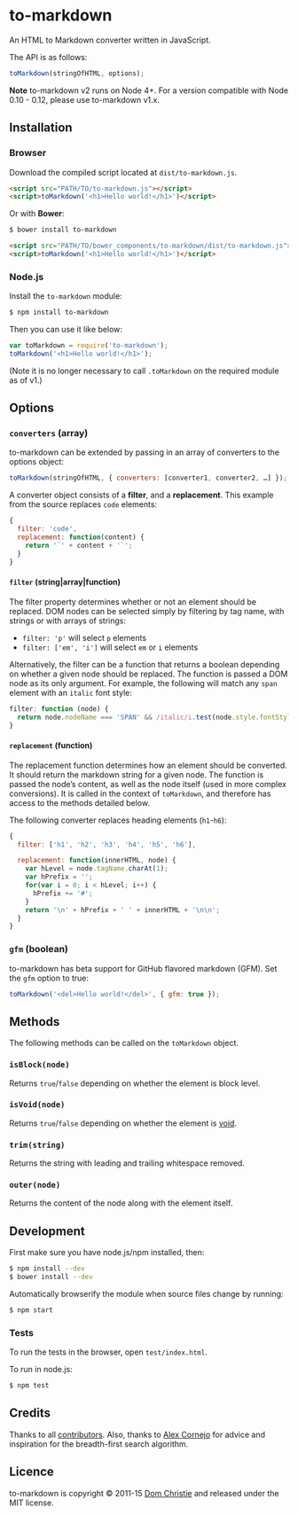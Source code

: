 # to-markdown

An HTML to Markdown converter written in JavaScript.

The API is as follows:

```js
toMarkdown(stringOfHTML, options);
```

**Note** to-markdown v2 runs on Node 4+. For a version compatible with Node 0.10 - 0.12, please use to-markdown v1.x.

## Installation

### Browser

Download the compiled script located at `dist/to-markdown.js`.

```html
<script src="PATH/TO/to-markdown.js"></script>
<script>toMarkdown('<h1>Hello world!</h1>')</script>
```

Or with **Bower**:

```sh
$ bower install to-markdown
```

```html
<script src="PATH/TO/bower_components/to-markdown/dist/to-markdown.js"></script>
<script>toMarkdown('<h1>Hello world!</h1>')</script>
```

### Node.js

Install the `to-markdown` module:

```sh
$ npm install to-markdown
```

Then you can use it like below:

```js
var toMarkdown = require('to-markdown');
toMarkdown('<h1>Hello world!</h1>');
```

(Note it is no longer necessary to call `.toMarkdown` on the required module as of v1.)

## Options

### `converters` (array)

to-markdown can be extended by passing in an array of converters to the options object:

```js
toMarkdown(stringOfHTML, { converters: [converter1, converter2, …] });
```

A converter object consists of a **filter**, and a **replacement**. This example from the source replaces `code` elements:

```js
{
  filter: 'code',
  replacement: function(content) {
    return '`' + content + '`';
  }
}
```

#### `filter` (string|array|function)

The filter property determines whether or not an element should be replaced. DOM nodes can be selected simply by filtering by tag name, with strings or with arrays of strings:

 * `filter: 'p'` will select `p` elements
 * `filter: ['em', 'i']` will select `em` or `i` elements

Alternatively, the filter can be a function that returns a boolean depending on whether a given node should be replaced. The function is passed a DOM node as its only argument. For example, the following will match any `span` element with an `italic` font style:

```js
filter: function (node) {
  return node.nodeName === 'SPAN' && /italic/i.test(node.style.fontStyle);
}
```

#### `replacement` (function)

The replacement function determines how an element should be converted. It should return the markdown string for a given node. The function is passed the node’s content, as well as the node itself (used in more complex conversions). It is called in the context of `toMarkdown`, and therefore has access to the methods detailed below.

The following converter replaces heading elements (`h1`-`h6`):

```js
{
  filter: ['h1', 'h2', 'h3', 'h4', 'h5', 'h6'],

  replacement: function(innerHTML, node) {
    var hLevel = node.tagName.charAt(1);
    var hPrefix = '';
    for(var i = 0; i < hLevel; i++) {
      hPrefix += '#';
    }
    return '\n' + hPrefix + ' ' + innerHTML + '\n\n';
  }
}
```

### `gfm` (boolean)

to-markdown has beta support for GitHub flavored markdown (GFM). Set the `gfm` option to true:

```js
toMarkdown('<del>Hello world!</del>', { gfm: true });
```

## Methods

The following methods can be called on the `toMarkdown` object.

### `isBlock(node)`

Returns `true`/`false` depending on whether the element is block level.

### `isVoid(node)`

Returns `true`/`false` depending on whether the element is [void](http://www.w3.org/TR/html-markup/syntax.html#syntax-elements).

### `trim(string)`

Returns the string with leading and trailing whitespace removed.

### `outer(node)`

Returns the content of the node along with the element itself.

## Development

First make sure you have node.js/npm installed, then:

```sh
$ npm install --dev
$ bower install --dev
```

Automatically browserify the module when source files change by running:

```sh
$ npm start
```

### Tests

To run the tests in the browser, open `test/index.html`.

To run in node.js:

```sh
$ npm test
```

## Credits

Thanks to all [contributors](https://github.com/domchristie/to-markdown/graphs/contributors). Also, thanks to [Alex Cornejo](https://github.com/acornejo) for advice and inspiration for the breadth-first search algorithm.

## Licence

to-markdown is copyright &copy; 2011-15 [Dom Christie](http://domchristie.co.uk) and released under the MIT license.
